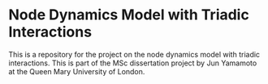 # Node Dynamics Model with Triadic Interactions

This is a repository for the project on the node dynamics model with triadic interactions.
This is part of the MSc dissertation project by Jun Yamamoto at the Queen Mary University of London.
